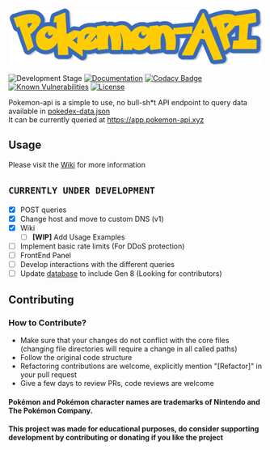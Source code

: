 <br>

<p align="center">
  <a href="https://github.com/Purukitto/pokemon-api/">
    <img alt="pokemon-API" src="logo.png" width="500">
  </a>
</p>

![Development Stage](https://img.shields.io/badge/version-v1.1.1-blue)
[![Documentation](https://img.shields.io/badge/wiki-WIP-red)](https://purukitto.github.io/pokemon-api/)
[![Codacy Badge](https://api.codacy.com/project/badge/Grade/d02ef50bf3f444bea0c886ac70a322d7)](https://app.codacy.com/manual/purukitto/pokemon-api?utm_source=github.com&utm_medium=referral&utm_content=Purukitto/pokemon-api&utm_campaign=Badge_Grade_Dashboard)
[![Known Vulnerabilities](https://snyk.io/test/github/Purukitto/pokemon-api/badge.svg)](https://snyk.io/test/github/Purukitto/pokemon-api)
[![License](https://img.shields.io/github/license/Purukitto/pokemon-api)](https://github.com/Purukitto/pokemon-api/blob/master/LICENSE.md)

Pokemon-api is a simple to use, no bull-sh*t API endpoint to query data available in [pokedex-data.json](https://github.com/Purukitto/pokemon-data.json) <br>
It can be currently queried at https://app.pokemon-api.xyz

## Usage
Please visit the [Wiki](https://purukitto.github.io/pokemon-api/) for more information

<!-- if link  changes update on https://github.com/tobiasbueschel/awesome-pokemon -->

## `CURRENTLY UNDER DEVELOPMENT`
- [X] POST queries
- [X] Change host and move to custom DNS (v1)
- [X] Wiki
  - [ ] **[WIP]** Add Usage Examples
- [ ] Implement basic rate limits (For DDoS protection)
- [ ] FrontEnd Panel
- [ ] Develop interactions with the different queries
- [ ] Update [database](https://github.com/Purukitto/pokemon-data.json) to include Gen 8 (Looking for contributors)

## Contributing
### How to Contribute?
* Make sure that your changes do not conflict with the core files (changing file directories will require a change in all called paths)
* Follow the original code structure
* Refactoring contributions are welcome, explicitly mention "[Refactor]" in your pull request
* Give a few days to review PRs, code reviews are welcome 

#### Pokémon and Pokémon character names are trademarks of Nintendo and The Pokémon Company.
#### This project was made for educational purposes, do consider supporting development by contributing or donating if you like the project

